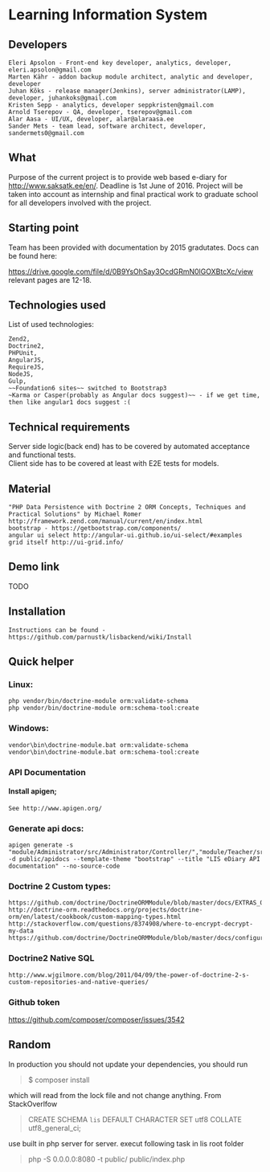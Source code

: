 # Learning Information System 

## Developers

    Eleri Apsolon - Front-end key developer, analytics, developer, eleri.apsolon@gmail.com
    Marten Kähr - addon backup module architect, analytic and developer, developer
    Juhan Kõks - release manager(Jenkins), server administrator(LAMP), developer, juhankoks@gmail.com
    Kristen Sepp - analytics, developer seppkristen@gmail.com
    Arnold Tserepov - QA, developer, tserepov@gmail.com
    Alar Aasa - UI/UX, developer, alar@alaraasa.ee
    Sander Mets - team lead, software architect, developer, sandermets0@gmail.com

## What

Purpose of the current project is to provide web based e-diary for http://www.saksatk.ee/en/. Deadline is 1st June of 2016. 
Project will be taken into account as internship and final practical work to graduate school for all developers involved with the project.  

## Starting point

Team has been provided with documentation by 2015 gradutates. Docs can be found here:

https://drive.google.com/file/d/0B9YsOhSay3OcdGRmN0lGOXBtcXc/view relevant pages are 12-18.

## Technologies used

List of used technologies:

    Zend2, 
    Doctrine2, 
    PHPUnit, 
    AngularJS, 
    RequireJS, 
    NodeJS, 
    Gulp, 
    ~~Foundation6 sites~~ switched to Bootstrap3
    ~Karma or Casper(probably as Angular docs suggest)~~ - if we get time, then like angular1 docs suggest :(

## Technical requirements

Server side logic(back end) has to be covered by automated acceptance and functional tests.  
Client side has to be covered at least with E2E tests for models.  

## Material

    "PHP Data Persistence with Doctrine 2 ORM Concepts, Techniques and Practical Solutions" by Michael Romer
    http://framework.zend.com/manual/current/en/index.html  
    bootstrap - https://getbootstrap.com/components/
    angular ui select http://angular-ui.github.io/ui-select/#examples
    grid itself http://ui-grid.info/
    
## Demo link
TODO

## Installation

    Instructions can be found - https://github.com/parnustk/lisbackend/wiki/Install  

## Quick helper

### Linux:

    php vendor/bin/doctrine-module orm:validate-schema
    php vendor/bin/doctrine-module orm:schema-tool:create
   
### Windows:

    vendor\bin\doctrine-module.bat orm:validate-schema
    vendor\bin\doctrine-module.bat orm:schema-tool:create

### API Documentation

#### Install apigen;

    See http://www.apigen.org/

### Generate api docs:

    apigen generate -s "module/Administrator/src/Administrator/Controller/","module/Teacher/src/Teacher/Controller/","module/Student/src/Student/Controller/" -d public/apidocs --template-theme "bootstrap" --title "LIS eDiary API documentation" --no-source-code

### Doctrine 2 Custom types:

    https://github.com/doctrine/DoctrineORMModule/blob/master/docs/EXTRAS_ORM.md
    http://doctrine-orm.readthedocs.org/projects/doctrine-orm/en/latest/cookbook/custom-mapping-types.html
    http://stackoverflow.com/questions/8374908/where-to-encrypt-decrypt-my-data
    https://github.com/doctrine/DoctrineORMModule/blob/master/docs/configuration.md

### Doctrine2 Native SQL

    http://www.wjgilmore.com/blog/2011/04/09/the-power-of-doctrine-2-s-custom-repositories-and-native-queries/

### Github token

https://github.com/composer/composer/issues/3542

## Random
	
In production you should not update your dependencies, you should run  
  
>$ composer install   
  
which will read from the lock file and not change anything. From StackOverlfow

>  CREATE SCHEMA `lis` DEFAULT CHARACTER SET utf8 COLLATE utf8_general_ci;

use built in php server for server. execut following task in lis root folder

 > php -S 0.0.0.0:8080 -t public/ public/index.php
